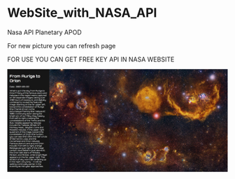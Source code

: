 # WebSite_with_NASA_API
Nasa API Planetary APOD

For new picture you can refresh page

FOR USE YOU CAN GET FREE KEY API IN NASA WEBSITE

![DEMO](Picture_APOD.png)

